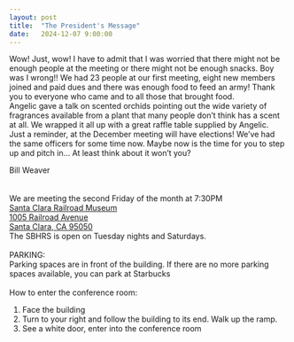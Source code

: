 ```yaml
---
layout: post
title:  "The President's Message"
date:   2024-12-07 9:00:00
---
```


Wow! Just, wow!  I have to admit that I was worried that there might not be enough people at the meeting or there might not be enough snacks. Boy was I wrong!!
We had 23 people at our first meeting, eight new members joined and paid dues and there was enough food to feed an army! Thank you to everyone who came and to all those that brought food. 
<br/>
Angelic gave a talk on scented orchids pointing out the wide variety of fragrances available from a plant that many people don’t think has a scent at all. 
We wrapped it all up with a great raffle table supplied by Angelic.
<br/>
Just a reminder,  at the December meeting will have elections!  We’ve had the same officers for some time now. Maybe now is the time for you to step up and pitch in… At least think about it won’t you?
<br/>

Bill Weaver
<br/>
<br/>
<br/>
We are meeting the second Friday of the month at 7:30PM<br/>
<a href = "https://maps.app.goo.gl/7Fe7Ghb5wu6cFojJ9"> Santa Clara Railroad Museum<br/>
1005 Railroad Avenue<br/>
Santa Clara, CA 95050
</a>
<br/>
The SBHRS is open on Tuesday nights and Saturdays. <br/>
<br/>
PARKING:<br/>
Parking spaces are in front of the building. If there are no more parking spaces available, you can park at Starbucks<br/><br/>
How to enter the conference room:<br/>
1) Face the building<br/>
2) Turn to your right and follow the building to its end. Walk up the ramp.<br/>
3) See a white door, enter into the conference room

